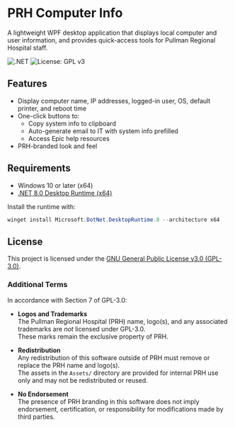 # PRH Computer Info

A lightweight WPF desktop application that displays local computer and user information, and provides quick-access tools for Pullman Regional Hospital staff.

![.NET](https://img.shields.io/badge/.NET-8.0-blueviolet?logo=dotnet&logoColor=white)
![License: GPL v3](https://img.shields.io/badge/License-GPLv3-blue.svg)

## Features
- Display computer name, IP addresses, logged-in user, OS, default printer, and reboot time
- One-click buttons to:
  - Copy system info to clipboard
  - Auto-generate email to IT with system info prefilled
  - Access Epic help resources
- PRH-branded look and feel

## Requirements
- Windows 10 or later (x64)
- [.NET 8.0 Desktop Runtime (x64)](https://dotnet.microsoft.com/en-us/download/dotnet/8.0/runtime)

Install the runtime with:

```powershell
winget install Microsoft.DotNet.DesktopRuntime.8 --architecture x64
```

## License

This project is licensed under the [GNU General Public License v3.0 (GPL-3.0)](LICENSE).

### Additional Terms
In accordance with Section 7 of GPL-3.0:

- **Logos and Trademarks**  
  The Pullman Regional Hospital (PRH) name, logo(s), and any associated trademarks are *not* licensed under GPL-3.0.  
  These marks remain the exclusive property of PRH.  

- **Redistribution**  
  Any redistribution of this software outside of PRH must remove or replace the PRH name and logo(s).  
  The assets in the `Assets/` directory are provided for internal PRH use only and may not be redistributed or reused.  

- **No Endorsement**  
  The presence of PRH branding in this software does not imply endorsement, certification, or responsibility for modifications made by third parties.  
